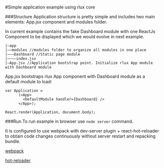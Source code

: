 #Simple application example using rlux core

###Structure
Application structure is pretty simple and includes two main elements: App.jsx component and modules folder.

In current example contains the fake Dashboard module with one ReactJs Component to be displayed which we would evolve in next example.

```
|–app
|––modules //modules folder to organize all modules in one place
|–––Dashboard //Static page module
|––––index.jsx
|–App.jsx //Application bootstrap point. Initialize rlux App module with Dashboard module
```

App.jsx bootstraps rlux App component with Dashboard module as a default module to load:

```
var Application =
      (<App>
        <DefaultModule handler={Dashboard} />
      </App>);

React.render(Application, document.body);
```

###Run
To run example in browser use `node server` command.

It is configured to use webpack with dev-server plugin + react-hot-reloader to obtain code changes continuously without server restart and repacking bundle.

[webpack](http://webpack.github.io)

[hot-reloader](https://github.com/gaearon/react-hot-loader)
